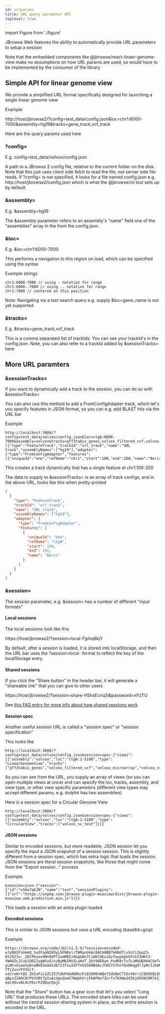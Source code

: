 ```yaml
---
id: urlparams
title: URL query parameter API
toplevel: true
---
```


import Figure from './figure'

JBrowse Web features the ability to automatically provide URL parameters to
setup a session

Note that the embedded components like @jbrowse/react-linaer-genome-view make
no assumptions on how URL params are used, so would have to be implemented by
the consumer of the library

## Simple API for linear genome view

We provide a simplified URL format specifically designed for launching a single
linear genome view

Example

http://host/jbrowse2/?config=test_data/config.json&loc=chr1:6000-7000&assembly=hg19&tracks=gene_track,vcf_track

Here are the query params used here

### ?config=

E.g. config=test_data/volvox/config.json

A path to a JBrowse 2 config file, relative to the current folder on the disk.
Note that this just uses client side fetch to read the file, not server side
file reads. If ?config= is not specified, it looks for a file named config.json
e.g. http://host/jbrowse2/config.json which is what the @jbrowse/cli tool sets
up by default

### &assembly=

E.g. &assembly=hg19

The &assembly parameter refers to an assembly's "name" field one of the
"assemblies" array in the from the config.json.

### &loc=

E.g. &loc=chr1:6000-7000

This performs a navigation to this region on load, which can be specified using
the syntax

Example strings

```
chr1:6000-7000 // using - notation for range
chr1:6000..7000 // using .. notation for range
chr1:7000 // centered on this position
```

Note: Navigating via a text search query e.g. supply &loc=gene_name is not yet supported

### &tracks=

E.g. &tracks=gene_track,vcf_track

This is a comma separated list of trackIds. You can see your trackId's in the
config.json. Note, you can also refer to a trackId added by &sessionTracks=
here

## More URL paramters

### &sessionTracks=

If you want to dynamically add a track to the session, you can do so with
&sessionTracks=

You can also use this method to add a FromConfigAdapter track, which let's you
specify features in JSON format, so you can e.g. add BLAST hits via the URL bar

Example

```
http://localhost:3000/?config=test_data/volvox/config.json&loc=ctgA:6000-7000&assembly=volvox&tracks=gff3tabix_genes,volvox_filtered_vcf,volvox_microarray,volvox_cram,url_track&sessionTracks=[{"type":"FeatureTrack","trackId":"url_track","name":"URL track","assemblyNames":["hg19"],"adapter":{"type":"FromConfigAdapter","features":[{"uniqueId":"one","refName":"chr1","start":100,"end":200,"name":"Boris"}]}}]
```

This creates a track dynamically that has a single feature at chr1:100-200

The data to supply to &sessionTracks= is an array of track configs, and in the
above URL, looks like this when pretty-printed

```json
[
  {
    "type": "FeatureTrack",
    "trackId": "url_track",
    "name": "URL track",
    "assemblyNames": ["hg19"],
    "adapter": {
      "type": "FromConfigAdapter",
      "features": [
        {
          "uniqueId": "one",
          "refName": "ctgA",
          "start": 190,
          "end": 191,
          "name": "Boris"
        }
      ]
    }
  }
]
```

### &session=

The session parameter, e.g. &session= has a number of different "input formats"

#### Local sessions

The local sessions look like this

https://host/jbrowse2/?session=local-Fjphq8kjY

By default, after a session is loaded, it is stored into localStorage, and then
the URL bar uses the ?session=local- format to reflect the key of the
localStorage entry.

#### Shared sessions

If you click the "Share button" in the header bar, it will generate a
"shareable link" that you can give to other users

https://host/jbrowse2/?session=share-HShsEcnq3i&password=nYzTU

See [this FAQ entry for more info about how shared sessions work](../faq#how-does-the-session-sharing-with-shortened-urls-work-in-jbrowse-web)

#### Session spec

Another useful session URL is called a "session spec" or "session specification"

This looks like

```
http://localhost:3000/?config=test_data/volvox/config.json&session=spec-{"views":[{"assembly":"volvox","loc":"ctgA:1-5100","type": "LinearGenomeView","tracks":["gff3tabix_genes","volvox_filtered_vcf","volvox_microarray","volvox_cram"]}]}
```

As you can see from the URL, you supply an array of views (so you can open
multiple views at once) and can specify the loc, tracks, assembly, and view
type, or other view specific parameters (different view types may accept
different params, e.g. dotplot has two assemblies)

Here is a session spec for a Circular Genome View

```
http://localhost:3000/?config=test_data/volvox/config.json&session=spec-{"views":[{"assembly":"volvox","loc":"ctgA:1-5100","type": "CircularView","tracks":["volvox_sv_test"]}]}
```

#### JSON sessions

Similar to encoded sessions, but more readable, JSON session let you specify
the input a JSON snapshot of a session session. This is slightly different from
a session spec, which has extra logic that loads the session. JSON sessions are
literal session snapshots, like those that might come from the "Export
session..." process

Example

```
&session=json-{"session":{"id":"xSHu7qGJN","name":"test","sessionPlugins":[{"url":"https://unpkg.com/jbrowse-plugin-msaview/dist/jbrowse-plugin-msaview.umd.production.min.js"}]}}
```

This loads a session with an extra plugin loaded

#### Encoded sessions

This is similar to JSON sessions but uses a URL encoding (base64+gzip)

Example

```
https://jbrowse.org/code/jb2/v1.5.9/?session=encoded-eJyNU2FzmkAQ_SvOfaaNIKDyLbFN0xlrTWRqnU4mc8ACm8BB7k6NdfjvXcCiZpq23-Dt2923u-_2DCPmsevHMn0ePT2umMEEz4GgGWx7C1AKC9EzzQv7wupbpkGfntX3HKt3-YW4OZcJCub1DRZJvgW5xEinzBuMbINtELaKeT_2bY98E0ym_PvdR8rTu7LuMUUBXH4CUeTwjdgUKeJYgZ6_MM-yLWtsGiwo5yBrwBkO3w9dx3b7I3fsuI5FTVGVGd9BdAcJCW27SYhn7QxDKqg0l7pRCIJkmM7YHIxcd2AQbwNSAYExzxQYjCsFeZDtDtlpYo5ZdU9qJQ-fTiZxxrPVYGrf-sdJroHrtQS_ZhIaFiLGZC25JlUUFmGAD0kcPzQ1O90nNQe72dU0eC716vV6rrjC8EObQLEUMElpINu0_tHn3R_yq_t6oBQjuAEegexmP0JfaSv16bpQM_4CMgh1If1WWooguQxTDHnGDpQpDyCjkVhBFTJeliiS-gBpsZ2A0CBrPV3VBt7pIuAiUgvQumZ7Wq6hVrjFKAFNxfZnrfxTKXWw2d3bjG6VN29Rlk2j5mQZaW7ssK8MFmNGin14oVUz1pr5zMQVkXiocQPL_9L6l1jVHFLQD13xsyDHihBqb9AiVPsE_d8WPEKTLuUcv2xdjK8qzLM1PdUDlqPAHH-eeL99vvNC4cFKsrFZ9QuCGmjL
```

Note that the "Share" button has a gear icon that let's you select "Long URL"
that produces these URLs. The encoded share links can be used without the
central session sharing system in place, as the entire session is encoded in
the URL.
